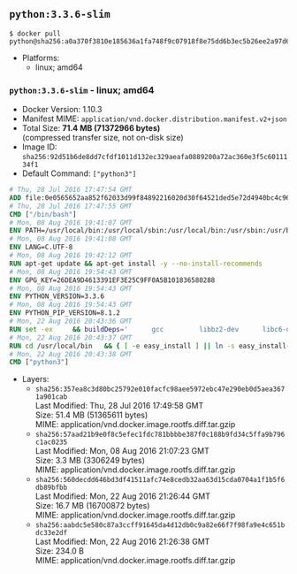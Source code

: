 ## `python:3.3.6-slim`

```console
$ docker pull python@sha256:a0a370f3810e185636a1fa748f9c07918f8e75dd6b3ec5b26ee2a97d649d4bf3
```

-	Platforms:
	-	linux; amd64

### `python:3.3.6-slim` - linux; amd64

-	Docker Version: 1.10.3
-	Manifest MIME: `application/vnd.docker.distribution.manifest.v2+json`
-	Total Size: **71.4 MB (71372966 bytes)**  
	(compressed transfer size, not on-disk size)
-	Image ID: `sha256:92d51b6de8dd7cfdf1011d132ec329aeafa0889200a72ac360e3f5c6011134f1`
-	Default Command: `["python3"]`

```dockerfile
# Thu, 28 Jul 2016 17:47:54 GMT
ADD file:0e0565652aa852f62033d99f84892216020d30f64521ded5e72d4940bc4c9697 in /
# Thu, 28 Jul 2016 17:47:55 GMT
CMD ["/bin/bash"]
# Mon, 08 Aug 2016 19:41:07 GMT
ENV PATH=/usr/local/bin:/usr/local/sbin:/usr/local/bin:/usr/sbin:/usr/bin:/sbin:/bin
# Mon, 08 Aug 2016 19:41:08 GMT
ENV LANG=C.UTF-8
# Mon, 08 Aug 2016 19:42:12 GMT
RUN apt-get update && apt-get install -y --no-install-recommends 		ca-certificates 		libsqlite3-0 		libssl1.0.0 	&& rm -rf /var/lib/apt/lists/*
# Mon, 08 Aug 2016 19:54:43 GMT
ENV GPG_KEY=26DEA9D4613391EF3E25C9FF0A5B101836580288
# Mon, 08 Aug 2016 19:54:43 GMT
ENV PYTHON_VERSION=3.3.6
# Mon, 08 Aug 2016 19:54:43 GMT
ENV PYTHON_PIP_VERSION=8.1.2
# Mon, 22 Aug 2016 20:43:36 GMT
RUN set -ex 	&& buildDeps=' 		gcc 		libbz2-dev 		libc6-dev 		liblzma-dev 		libncurses-dev 		libreadline-dev 		libsqlite3-dev 		libssl-dev 		make 		tcl-dev 		tk-dev 		wget 		xz-utils 		zlib1g-dev 	' 	&& apt-get update && apt-get install -y $buildDeps --no-install-recommends && rm -rf /var/lib/apt/lists/* 		&& wget -O python.tar.xz "https://www.python.org/ftp/python/${PYTHON_VERSION%%[a-z]*}/Python-$PYTHON_VERSION.tar.xz" 	&& wget -O python.tar.xz.asc "https://www.python.org/ftp/python/${PYTHON_VERSION%%[a-z]*}/Python-$PYTHON_VERSION.tar.xz.asc" 	&& export GNUPGHOME="$(mktemp -d)" 	&& gpg --keyserver ha.pool.sks-keyservers.net --recv-keys "$GPG_KEY" 	&& gpg --batch --verify python.tar.xz.asc python.tar.xz 	&& rm -r "$GNUPGHOME" python.tar.xz.asc 	&& mkdir -p /usr/src/python 	&& tar -xJC /usr/src/python --strip-components=1 -f python.tar.xz 	&& rm python.tar.xz 		&& cd /usr/src/python 	&& ./configure 		--enable-loadable-sqlite-extensions 		--enable-shared 	&& make -j$(nproc) 	&& make install 	&& ldconfig 		&& if [ ! -e /usr/local/bin/pip3 ]; then : 		&& wget -O /tmp/get-pip.py 'https://bootstrap.pypa.io/get-pip.py' 		&& python3 /tmp/get-pip.py "pip==$PYTHON_PIP_VERSION" 		&& rm /tmp/get-pip.py 	; fi 	&& pip3 install --no-cache-dir --upgrade --force-reinstall "pip==$PYTHON_PIP_VERSION" 	&& [ "$(pip list |tac|tac| awk -F '[ ()]+' '$1 == "pip" { print $2; exit }')" = "$PYTHON_PIP_VERSION" ] 		&& find /usr/local -depth 		\( 			\( -type d -a -name test -o -name tests \) 			-o 			\( -type f -a -name '*.pyc' -o -name '*.pyo' \) 		\) -exec rm -rf '{}' + 	&& apt-get purge -y --auto-remove $buildDeps 	&& rm -rf /usr/src/python ~/.cache
# Mon, 22 Aug 2016 20:43:37 GMT
RUN cd /usr/local/bin 	&& { [ -e easy_install ] || ln -s easy_install-* easy_install; } 	&& ln -s idle3 idle 	&& ln -s pydoc3 pydoc 	&& ln -s python3 python 	&& ln -s python3-config python-config
# Mon, 22 Aug 2016 20:43:38 GMT
CMD ["python3"]
```

-	Layers:
	-	`sha256:357ea8c3d80bc25792e010facfc98aee5972ebc47e290eb0d5aea3671a901cab`  
		Last Modified: Thu, 28 Jul 2016 17:49:58 GMT  
		Size: 51.4 MB (51365611 bytes)  
		MIME: application/vnd.docker.image.rootfs.diff.tar.gzip
	-	`sha256:57aad21b9e0f8c5efec1fdc781bbbbe387f0c188b9fd34c5ffa9b796c1ac0235`  
		Last Modified: Mon, 08 Aug 2016 21:07:23 GMT  
		Size: 3.3 MB (3306249 bytes)  
		MIME: application/vnd.docker.image.rootfs.diff.tar.gzip
	-	`sha256:560decdd646bd3df41511afc74e8cedb32aa63d15cda0704a1f1b5f6db89bfbb`  
		Last Modified: Mon, 22 Aug 2016 21:26:44 GMT  
		Size: 16.7 MB (16700872 bytes)  
		MIME: application/vnd.docker.image.rootfs.diff.tar.gzip
	-	`sha256:aabdc5e580c87a3ccff91645da4d12db0c9a82e66f7f98fa9e4c651bdc33e2df`  
		Last Modified: Mon, 22 Aug 2016 21:26:38 GMT  
		Size: 234.0 B  
		MIME: application/vnd.docker.image.rootfs.diff.tar.gzip
